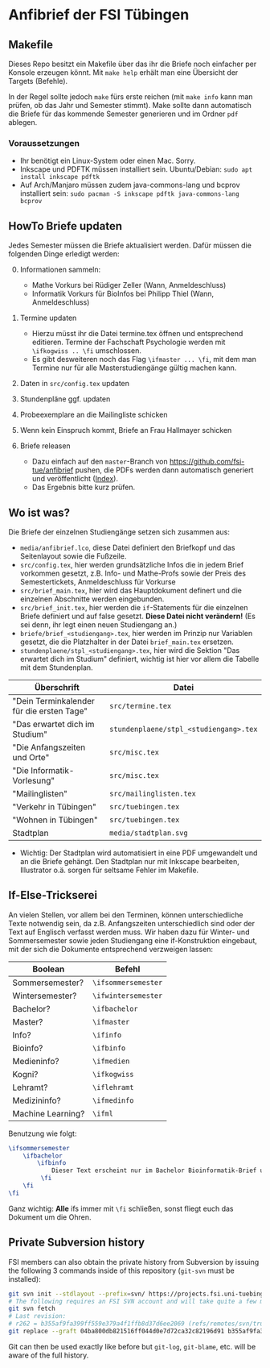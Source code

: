 # Anfibrief der FSI Tübingen

## Makefile

Dieses Repo besitzt ein Makefile über das ihr die Briefe noch einfacher per
Konsole erzeugen könnt. Mit `make help` erhält man eine Übersicht der Targets
(Befehle).

In der Regel sollte jedoch `make` fürs erste reichen (mit `make info` kann man
prüfen, ob das Jahr und Semester stimmt). Make sollte dann automatisch die
Briefe für das kommende Semester generieren und im Ordner `pdf` ablegen.

### Voraussetzungen
- Ihr benötigt ein Linux-System oder einen Mac. Sorry.
- Inkscape und PDFTK müssen installiert sein. Ubuntu/Debian: `sudo apt install inkscape pdftk`
- Auf Arch/Manjaro müssen zudem java-commons-lang und bcprov installiert sein: `sudo pacman -S inkscape pdftk java-commons-lang bcprov`

## HowTo Briefe updaten

Jedes Semester müssen die Briefe aktualisiert werden. Dafür müssen die
folgenden Dinge erledigt werden:

0. Informationen sammeln:
    - Mathe Vorkurs bei Rüdiger Zeller (Wann, Anmeldeschluss)
    - Informatik Vorkurs für BioInfos bei Philipp Thiel (Wann, Anmeldeschluss)

1. Termine updaten
    - Hierzu müsst ihr die Datei termine.tex öffnen und entsprechend editieren.
      Termine der Fachschaft Psychologie werden mit `\ifkogwiss .. \fi`
      umschlossen.
    - Es gibt desweiteren noch das Flag `\ifmaster ... \fi`, mit dem man Termine
      nur für alle Masterstudiengänge gültig machen kann.

2. Daten in `src/config.tex` updaten
3. Stundenpläne ggf. updaten
4. Probeexemplare an die Mailingliste schicken
5. Wenn kein Einspruch kommt, Briefe an Frau Hallmayer schicken
6. Briefe releasen
    - Dazu einfach auf den `master`-Branch von
      https://github.com/fsi-tue/anfibrief pushen, die PDFs werden dann
      automatisch generiert und veröffentlicht
      ([Index](https://teri.fsi.uni-tuebingen.de/anfibrief/)).
    - Das Ergebnis bitte kurz prüfen.

## Wo ist was?
Die Briefe der einzelnen Studiengänge setzen sich zusammen aus:
- `media/anfibrief.lco`, diese Datei definiert den Briefkopf und das
  Seitenlayout sowie die Fußzeile.
- `src/config.tex`, hier werden grundsätzliche Infos die in jedem Brief
  vorkommen gesetzt, z.B. Info- und Mathe-Profs sowie der Preis des
  Semestertickets, Anmeldeschluss für Vorkurse
- `src/brief_main.tex`, hier wird das Hauptdokument definert und die einzelnen
  Abschnitte werden eingebunden.
- `src/brief_init.tex`, hier werden die `if`-Statements für die einzelnen Briefe
  definiert und auf false gesetzt. **Diese Datei nicht verändern!** (Es sei
  denn, ihr legt einen neuen Studiengang an.)
- `briefe/brief_<studiengang>.tex`, hier werden im Prinzip nur Variablen
  gesetzt, die die Platzhalter in der Datei `brief_main.tex` ersetzen.
- `stundenplaene/stpl_<studiengang>.tex`, hier wird die Sektion "Das erwartet
  dich im Studium" definiert, wichtig ist hier vor allem die Tabelle mit dem
  Stundenplan.

|Überschrift|Datei|
|-----------|-----|
|"Dein Terminkalender für die ersten Tage"|`src/termine.tex`|
|"Das erwartet dich im Studium"|`stundenplaene/stpl_<studiengang>.tex`|
|"Die Anfangszeiten und Orte"|`src/misc.tex`|
|"Die Informatik-Vorlesung"|`src/misc.tex`|
|"Mailinglisten"|`src/mailinglisten.tex`|
|"Verkehr in Tübingen"|`src/tuebingen.tex`|
|"Wohnen in Tübingen"|`src/tuebingen.tex`|
|Stadtplan|`media/stadtplan.svg`|

- Wichtig: Der Stadtplan wird automatisiert in eine PDF umgewandelt und an die
  Briefe gehängt. Den Stadtplan nur mit Inkscape bearbeiten, Illustrator o.ä.
  sorgen für seltsame Fehler im Makefile.

## If-Else-Trickserei
An vielen Stellen, vor allem bei den Terminen, können unterschiedliche Texte notwendig sein, da z.B. Anfangszeiten unterschiedlich sind oder der Text auf Englisch verfasst werden muss. Wir haben dazu für Winter- und Sommersemester sowie jeden Studiengang eine if-Konstruktion eingebaut, mit der sich die Dokumente entsprechend verzweigen lassen:

|Boolean|Befehl|
|-------|------|
|Sommersemester?|`\ifsommersemester`|
|Wintersemester?|`\ifwintersemester`|
|Bachelor?|`\ifbachelor`|
|Master?|`\ifmaster`|
|Info?|`\ifinfo`|
|Bioinfo?|`\ifbinfo`|
|Medieninfo?|`\ifmedien`|
|Kogni?|`\ifkogwiss`|
|Lehramt?|`\iflehramt`|
|Medizininfo?|`\ifmedinfo`|
|Machine Learning?|`\ifml`|

Benutzung wie folgt:
```latex
\ifsommersemester
    \ifbachelor
        \ifbinfo
            Dieser Text erscheint nur im Bachelor Bioinformatik-Brief und wenn der Brief fürs Sommersemester kompiliert wird.
         \fi
    \fi
\fi
```
Ganz wichtig: **Alle** ifs immer mit `\fi` schließen, sonst fliegt euch das Dokument um die Ohren.

## Private Subversion history

FSI members can also obtain the private history from Subversion by issuing the
following 3 commands inside of this repository (`git-svn` must be installed):

```bash
git svn init --stdlayout --prefix=svn/ https://projects.fsi.uni-tuebingen.de/svn/anfibrief
# The following requires an FSI SVN account and will take quite a few minutes:
git svn fetch
# Last revision:
# r262 = b355af9fa399ff559e379a4f1ffb8d37d6ee2069 (refs/remotes/svn/trunk)
git replace --graft 04ba800db821516ff044d0e7d72ca32c82196d91 b355af9fa399ff559e379a4f1ffb8d37d6ee2069
```

Git can then be used exactly like before but `git-log`, `git-blame`, etc. will
be aware of the full history.
